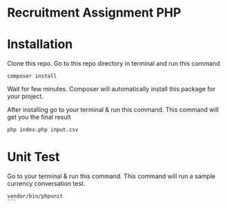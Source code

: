 # Recruitment Assignment PHP

# Installation
Clone this repo. Go to this repo directory in terminal and run this command

```shell
composer install
```

Wait for few minutes. Composer will automatically install this package for your project.

After installing go to your terminal & run this command. This command will get you the final result

```shell
php index.php input.csv
```

# Unit Test
Go to your terminal & run this command. This command will run a sample currency conversation test.
````shell
vendor/bin/phpunit
```